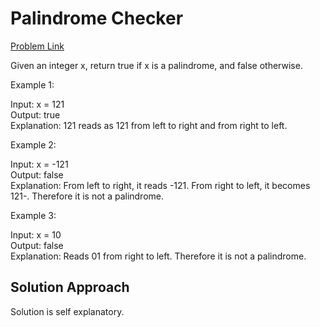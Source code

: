 
# Palindrome Checker

[Problem Link](https://leetcode.com/problems/palindrome-number/)

Given an integer x, return true if x is a palindrome, and false otherwise.

Example 1:

Input: x = 121\
Output: true\
Explanation: 121 reads as 121 from left to right and from right to left.

Example 2:

Input: x = -121\
Output: false\
Explanation: From left to right, it reads -121. From right to left, it becomes 121-. Therefore it is not a palindrome.

Example 3:

Input: x = 10\
Output: false\
Explanation: Reads 01 from right to left. Therefore it is not a palindrome.

## Solution Approach

Solution is self explanatory.
